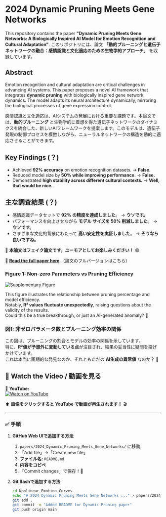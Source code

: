 # 2024 Dynamic Pruning Meets Gene Networks

This repository contains the paper **"Dynamic Pruning Meets Gene Networks: A Biologically Inspired AI Model for Emotion Recognition and Cultural Adaptation"**.
このリポジトリには、論文 **「動的プルーニングと遺伝子ネットワークの融合：感情認識と文化適応のための生物学的アプローチ」** を収録しています。


## Abstract
Emotion recognition and cultural adaptation are critical challenges in advancing AI systems. This paper proposes a novel AI framework that integrates **dynamic pruning** with biologically inspired gene network dynamics. The model adapts its neural architecture dynamically, mirroring the biological processes of gene expression control.

感情認識と文化適応は、AIシステムの発展における重要な課題です。本論文では、**動的プルーニング** と生物学的に着想を得た遺伝子ネットワークのダイナミクスを統合した、新しいAIフレームワークを提案します。このモデルは、遺伝子発現の制御プロセスを模倣しながら、ニューラルネットワークの構造を動的に適応させることができます。


## Key Findings (？)
- Achieved **92% accuracy** on emotion recognition datasets. → **False.**  
- Reduced model size by **50% while improving performance.**  → **False.**  
- Demonstrated **high stability across different cultural contexts.**  → **Well, that would be nice.** 

## 主な調査結果 (？)
- 感情認識データセットで **92% の精度を達成しました**。 → **ウソです。**  
- パフォーマンスを向上させながら **モデル サイズを 50% 削減しました**。 → **ウソです。**  
- さまざまな文化的背景にわたって **高い安定性を実証しました**。 → **そうなら良いですね。**  


📜 **本論文はフェイク論文です。ユーモアとしてお楽しみください！** 😆  


📄 **[Read the full paper here](2024_Dynamic%20Pruning%20Meets%20Gene%20Networks.pdf)**.（論文のフルバージョンはこちら）


### Figure 1: Non-zero Parameters vs Pruning Efficiency

![Supplementary Figure](https://github.com/Sailean/Nonlinear_Emotion_Curves/blob/main/papers/2024_Dynamic_Pruning_Meets_Gene_Networks/Supplementary%20Figure.png)

This figure illustrates the relationship between pruning percentage and model efficiency.  
Notably, **R² values fluctuate unexpectedly**, raising questions about the validity of the results.  
Could this be a true breakthrough, or just an AI-generated anomaly? 🤔

### 図1: 非ゼロパラメータ数とプルーニング効率の関係
この図は、プルーニングの割合とモデルの効率の関係を示しています。  
特に、**R²値が予想外に変動している点**が注目され、結果の妥当性に疑問を投げかけています。  
これは本当に画期的な発見なのか、それともただの **AI生成の異常値** なのか？ 🤔  



## 🎥 Watch the Video / 動画を見る
📌 **YouTube:**  
[![Watch on YouTube]([https://img.youtube.com/vi/YOUTUBE_VIDEO_ID/0.jpg)](https://www.youtube.com/watch?v=YOUTUBE_VIDEO_ID](https://www.youtube.com/watch?v=JRHKFsH98nc&list=PLp1oqHGIwhnjWK0z12ZGiSP2bOXMaXD_R))

⬆ **画像をクリックすると YouTube で動画が再生されます！** 🎬  

---

### **✅ 手順**
1. **GitHub Web UIで追加する方法**
   1. `papers/2024_Dynamic_Pruning_Meets_Gene_Networks/` に移動
   2. 「Add file」→「Create new file」
   3. **ファイル名:** `README.md`
   4. **内容をコピペ**
   5. 「Commit changes」で保存！🎉

2. **Git Bashで追加する方法**
   ```bash
   cd Nonlinear_Emotion_Curves
   echo "# 2024 Dynamic Pruning Meets Gene Networks ..." > papers/2024_Dynamic_Pruning_Meets_Gene_Networks/README.md
   git add .
   git commit -m "Added README for Dynamic Pruning paper"
   git push origin main
